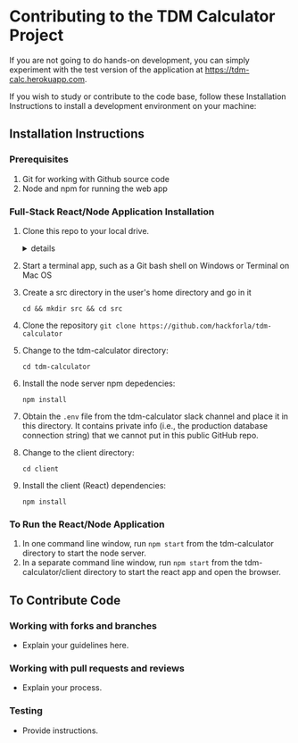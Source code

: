 # Contributing to the TDM Calculator Project

If you are not going to do hands-on development, you can simply experiment
with the test version of the application at <a href="https://tdm-calc.herokuapp.com"> https://tdm-calc.herokuapp.com</a>.

If you wish to study or contribute to the code base, follow these Installation
Instructions to install a development environment on your machine:

## Installation Instructions

### Prerequisites

1. Git for working with Github source code
2. Node and npm for running the web app

### Full-Stack React/Node Application Installation

1. Clone this repo to your local drive.

   <details><summary>details</summary><p>

1. Start a terminal app, such as a Git bash shell on Windows or Terminal on Mac OS
1. Create a src directory in the user's home directory and go in it
   ```
   cd && mkdir src && cd src
   ```
1. Clone the repository
   `git clone https://github.com/hackforla/tdm-calculator`

     </p></details>

1. Change to the tdm-calculator directory:
   ```
   cd tdm-calculator
   ```
1. Install the node server npm depedencies:
   ```
   npm install
   ```
1. Obtain the `.env` file from the tdm-calculator slack channel and place it in this directory. It contains private info (i.e., the production database connection string) that we cannot put in this public GitHub repo.
1. Change to the client directory:
   ```
   cd client
   ```
1. Install the client (React) dependencies:
   ```
   npm install
   ```

### To Run the React/Node Application

1. In one command line window, run `npm start` from the tdm-calculator directory to start the node server.
1. In a separate command line window, run `npm start` from the tdm-calculator/client directory to start the react app and open the browser.

## To Contribute Code

### Working with forks and branches

- Explain your guidelines here.

### Working with pull requests and reviews

- Explain your process.

### Testing

- Provide instructions.
